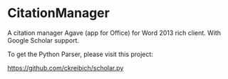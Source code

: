 CitationManager
===============

A citation manager Agave (app for Office) for Word 2013 rich client. With Google Scholar support.

To get the Python Parser, please visit this project:

https://github.com/ckreibich/scholar.py
